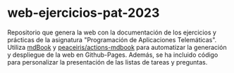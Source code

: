 # web-ejercicios-pat-2023

Repositorio que genera la web con la documentación de los ejercicios y prácticas de la asignatura "Programación de Aplicaciones Telemáticas". Utiliza [mdBook](https://rust-lang.github.io/mdBook/) y [peaceiris/actions-mdbook](https://github.com/peaceiris/actions-mdbook) para automatizar la generación y despliegue de la web en Github-Pages. Además, se ha incluido código para personalizar la presentación de las listas de tareas y preguntas.